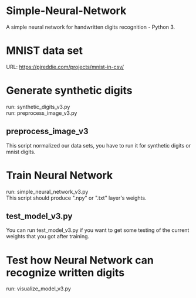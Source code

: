 # Simple-Neural-Network
A simple neural network for handwritten digits recognition - Python 3.

# MNIST data set
URL: https://pjreddie.com/projects/mnist-in-csv/

# Generate synthetic digits
run: synthetic_digits_v3.py \
run: preprocess_image_v3.py

## preprocess_image_v3
This script normalized our data sets, you have to run it for synthetic digits or mnist digits.

# Train Neural Network
run: simple_neural_network_v3.py \
This script should produce ".npy" or ".txt" layer's weights.

## test_model_v3.py
You can run test_model_v3.py if you want to get some testing of the current weights that you got after training.

# Test how Neural Network can recognize written digits
run: visualize_model_v3.py
